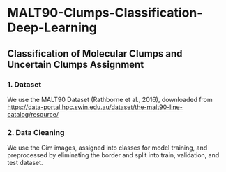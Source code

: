 # MALT90-Clumps-Classification-Deep-Learning

## Classification of Molecular Clumps and Uncertain Clumps Assignment


### 1. Dataset
We use the MALT90 Dataset (Rathborne et al., 2016), downloaded from https://data-portal.hpc.swin.edu.au/dataset/the-malt90-line-catalog/resource/

### 2. Data Cleaning
We use the Gim images, assigned into classes for model training, and preprocessed by eliminating the border and split into train, validation, and test dataset. 
